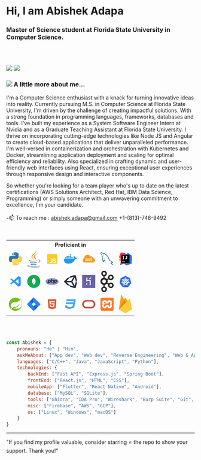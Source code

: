 # Hi, I am Abishek Adapa

### Master of Science student at Florida State University in Computer Science.
<br/>
<br/>

[![](https://img.shields.io/badge/LinkedIn-Abishek%20Adapa%20-blue)](https://www.linkedin.com/in/abishek-adapa/)
[![](https://img.shields.io/badge/GMail-abishek.adapa%40gmail.com-red)](mailto:abishek.adapa@gmail.com)


### <img src="https://media.giphy.com/media/VgCDAzcKvsR6OM0uWg/giphy.gif" width="50"> A little more about me...  
I'm a Computer Science enthusiast with a knack for turning innovative ideas into reality. Currently pursuing M.S. in Computer Science at Florida State University, I'm driven by the challenge of creating impactful solutions. With a strong foundation in programming languages, frameworks, databases and tools. I've built my experience as a System Software Engineer Intern at Nvidia and as a Graduate Teaching Assistant at Florida State University. I thrive on incorporating cutting-edge technologies like Node JS and Angular to create cloud-based applications that deliver unparalleled performance. I'm well-versed in containerization and orchestration with Kubernetes and Docker, streamlining application deployment and scaling for optimal efficiency and reliability. Also specialized in crafting dynamic and user-friendly web interfaces using React, ensuring exceptional user experiences through responsive design and interactive components. 

So whether you're looking for a team player who's up to date on the latest certifications (AWS Solutions Architect, Red Hat, IBM Data Science, Programming) or simply someone with an unwavering commitment to excellence, I'm your candidate.
<br>
<br>
-📫 To reach me : abishek.adapa@gmail.com  +1-(813)-748-9492


<br>

<table border-collapse="collapse">
  <tr>
  <th colspan="20" align="middle"> Proficient in </th>
  </tr>
  <tr>
  <td align="center">
  <img alt="Python" width="35px" src="imgs/python-5.svg" />  
  </td>
  <td align="center">
  <img alt="Java" width="35px" src="imgs/jee.svg" />  
  </td>
  <td align="center">
  <img alt="JavaScript" width="35px" src="imgs/javascript.svg" />
  <td align="center">
  <img alt="Docker" width="35px" src="imgs/docker.png" />  
  </td>
  <td align="center">
  <img alt="AWS" width="35px" src="imgs/awslogo2.png" />  
  </td>
  <td align="center">
  <img alt="MySQL" width="35px" src="imgs/mysql-6.svg" />  
  </td>
  <td align="center">
  <img alt="Intellij" width="35px" src="imgs/intellij-idea.svg" />  
  </td>
  </tr>
  <tr>
  <td align="center">
  <img alt="VsCode" width="35px" src="imgs/vscode.svg" />  
  </td>
  <td align="center">
  <img alt="MongoDB" width="35px" src="imgs/mongodb.svg" />  
  </td>
  <td align="center">
  <img alt="PHP" width="35px" src="imgs/php-1.svg" />
  <td align="center">
  <img alt="Unity" width="35px" src="imgs/unity-69.svg" />  
  </td>
  <td align="center">
  <img alt="Heroku" width="35px" src="imgs/heroku-4.svg" />  
  </td>
  <td align="center">
  <img alt="kafka" width="35px" src="imgs/Apache_kafka.svg.png" />  
  </td>
  <td align="center">
  <img alt="kube" width="35px" src="imgs/kube.png" />  
  </td>
  </tr>
  <tr>
  <td align="center">
  <img alt="Spring" width="35px" src="imgs/spring-3.svg" />  
  </td>
  <td align="center">
  <img alt="Jira" width="35px" src="imgs/jira.svg" />  
  </td>
  <td align="center">
  <img alt="HTML" width="35px" src="imgs/html.svg" />  
  </td>
  <td align="center">
  <img alt="CSS3" width="35px" src="imgs/css.svg" /> 
  </td>
  <td align="center">
  <img alt="Oracle" width="35px" src="imgs/oracle.svg" />
  </td>
  <td align="center">
  <img alt="Xampp" width="35px" src="imgs/xampp.svg" />
  </td>
   <td align="center">
  <img alt="Firebase" width="35px" src="imgs/firebase-1.svg" />
  </td>
  </tr>
</table>
<br>

<br>

```javascript
const Abishek = {
    pronouns: "He" | "Him",
    askMeAbout: ["App dev", "Web dev", "Reverse Engineering", "Web & App Security", "Tech"],
    languages: ["C/C++", "Java", "JavaScript", "Python"],
    technologies: {
        backEnd: ["Fast API", "Express.js", "Spring Boot"],
        frontEnd: ["React.js", "HTML", "CSS"],
        mobileApp: ["Flutter", "React Native", "Android"],
        database: ["MySQL", "SQLite"],
        tools: ["Ghidra", "IDA Pro", "Wireshark", "Burp Suite", "Git", "JSON", "XML", "Google Protocol Buffers"],
        misc: ["Firebase", "AWS", "GCP"],
        os: ["Linux", "Windows", "macOS"]
    }
}
```

---
   "If you find my profile valuable, consider starring ⭐ the repo to show your support. Thank you!"
